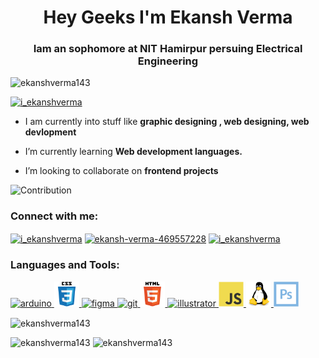 <h1 align="center">Hey Geeks I'm Ekansh Verma</h1>
<h3 align="center">Iam an sophomore at NIT Hamirpur persuing Electrical Engineering</h3>

<p align="left"> <img src="https://komarev.com/ghpvc/?username=ekanshverma143&label=Profile%20views&color=0e75b6&style=flat" alt="ekanshverma143" /> </p>

<p align="left"> <a href="https://twitter.com/i_ekanshverma" target="blank"><img src="https://img.shields.io/twitter/follow/i_ekanshverma?logo=twitter&style=for-the-badge" alt="i_ekanshverma" /></a> </p>

- I am currently into stuff like **graphic designing , web designing, web devlopment**

- I’m currently learning **Web development languages.**

- I’m looking to collaborate on **frontend projects**

![Contribution](https://activity-graph.herokuapp.com/graph?username=ekanshverma143&theme=gotham&hide_border=true&area=true)
<h3 align="left">Connect with me:</h3>
<p align="left">
<a href="https://twitter.com/i_ekanshverma" target="blank"><img align="center" src="https://raw.githubusercontent.com/rahuldkjain/github-profile-readme-generator/master/src/images/icons/Social/twitter.svg" alt="i_ekanshverma" height="30" width="40" /></a>
<a href="https://linkedin.com/in/ekansh-verma-469557228" target="blank"><img align="center" src="https://raw.githubusercontent.com/rahuldkjain/github-profile-readme-generator/master/src/images/icons/Social/linked-in-alt.svg" alt="ekansh-verma-469557228" height="30" width="40" /></a>
<a href="https://instagram.com/i_ekanshverma" target="blank"><img align="center" src="https://raw.githubusercontent.com/rahuldkjain/github-profile-readme-generator/master/src/images/icons/Social/instagram.svg" alt="i_ekanshverma" height="30" width="40" /></a>
</p>

<h3 align="left">Languages and Tools:</h3>
<p align="left"> <a href="https://www.arduino.cc/" target="_blank" rel="noreferrer"> <img src="https://cdn.worldvectorlogo.com/logos/arduino-1.svg" alt="arduino" width="40" height="40"/> </a> <a href="https://www.w3schools.com/css/" target="_blank" rel="noreferrer"> <img src="https://raw.githubusercontent.com/devicons/devicon/master/icons/css3/css3-original-wordmark.svg" alt="css3" width="40" height="40"/> </a> <a href="https://www.figma.com/" target="_blank" rel="noreferrer"> <img src="https://www.vectorlogo.zone/logos/figma/figma-icon.svg" alt="figma" width="40" height="40"/> </a> <a href="https://git-scm.com/" target="_blank" rel="noreferrer"> <img src="https://www.vectorlogo.zone/logos/git-scm/git-scm-icon.svg" alt="git" width="40" height="40"/> </a> <a href="https://www.w3.org/html/" target="_blank" rel="noreferrer"> <img src="https://raw.githubusercontent.com/devicons/devicon/master/icons/html5/html5-original-wordmark.svg" alt="html5" width="40" height="40"/> </a> <a href="https://www.adobe.com/in/products/illustrator.html" target="_blank" rel="noreferrer"> <img src="https://www.vectorlogo.zone/logos/adobe_illustrator/adobe_illustrator-icon.svg" alt="illustrator" width="40" height="40"/> </a> <a href="https://developer.mozilla.org/en-US/docs/Web/JavaScript" target="_blank" rel="noreferrer"> <img src="https://raw.githubusercontent.com/devicons/devicon/master/icons/javascript/javascript-original.svg" alt="javascript" width="40" height="40"/> </a> <a href="https://www.linux.org/" target="_blank" rel="noreferrer"> <img src="https://raw.githubusercontent.com/devicons/devicon/master/icons/linux/linux-original.svg" alt="linux" width="40" height="40"/> </a> <a href="https://www.photoshop.com/en" target="_blank" rel="noreferrer"> <img src="https://raw.githubusercontent.com/devicons/devicon/master/icons/photoshop/photoshop-line.svg" alt="photoshop" width="40" height="40"/> </a> </p>

<p><img align="center" src="https://github-readme-stats.vercel.app/api/top-langs?username=ekanshverma143&show_icons=true&locale=en&layout=compact" alt="ekanshverma143" /></p>
<p align="left">
  <img width="32%" height="155px" src="https://github-readme-streak-stats.herokuapp.com/?user=ekanshverma143&hide_border=true&theme=tokyonight" alt="ekanshverma143"/>
  <img width="32%" height="155px" src="https://github-readme-stats.vercel.app/api/top-langs/?username=ekanshverma143&hide_border=true&theme=tokyonight&layout=compact&hide_border=true" alt="ekanshverma143" />
</p>
